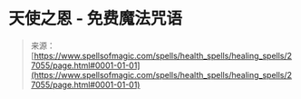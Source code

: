 <!--yml

category: 未分类

日期：2024年06月12日 19:15:42

-->

# 天使之恩 - 免费魔法咒语

> 来源：[https://www.spellsofmagic.com/spells/health_spells/healing_spells/27055/page.html#0001-01-01](https://www.spellsofmagic.com/spells/health_spells/healing_spells/27055/page.html#0001-01-01)
